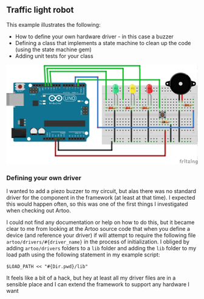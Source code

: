 ## Traffic light robot

This example illustrates the following:

+ How to define your own hardware driver - in this case a buzzer
+ Defining a class that implements a state machine to clean up the code (using the state machine gem)
+ Adding unit tests for your class

![Breadboard diagram](traffic_light_robot_bb.png)

### Defining your own driver

I wanted to add a piezo buzzer to my circuit, but alas there was no standard driver for the component in the framework (at least at that time). I expected this would happen often, so this was one of the first things I investigated when checking out Artoo.

I could not find any documentation or help on how to do this, but it became clear to me from looking at the Artoo source code that when you define a device (and reference your driver) if will attempt to require the following file `artoo/drivers/#{driver_name}` in the process of initialization. I obliged by adding `artoo/drivers` folders to a `lib` folder and adding the `lib` folder to my load path using the following statement in my example script:

```
$LOAD_PATH << "#{Dir.pwd}/lib"
```
It feels like a bit of a hack, but hey at least all my driver files are in a sensible place and I can extend the framework to support any hardware I want
